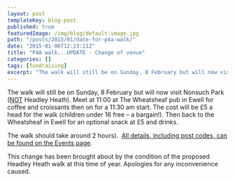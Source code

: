 ```yaml
---
layout: post
templateKey: blog-post
published: true
featuredImage: /img/blog/default-image.jpg
path: "/posts/2015/01/date-for-p4a-walk/"
date: "2015-01-06T12:23:21Z"
title: "P4A walk...UPDATE - Change of venue"
categories: []
tags: [fundraising]
excerpt: "The walk will still be on Sunday, 8 February but will now visit Nonsuch Park (<span style=\"text-de..."
---
```


The walk will still be on Sunday, 8 February but will now visit Nonsuch Park (<span style="text-decoration: underline;">NOT</span> Headley Heath). Meet at 11:00 at The Wheatsheaf pub in Ewell for coffee and croissants then on for a 11:30 am start. The cost will be £5 a head for the walk (children under 16 free – a bargain!). Then back to the Wheatsheaf in Ewell for an optional snack at £5 and drinks.

The walk should take around 2 hours).  [All details, including post codes, can be found on the Events page](https://www.africanvision.org.uk/event/project-4-africa-walk/ "Project 4 Africa Walk").

This change has been brought about by the condition of the proposed Headley Heath walk at this time of year. Apologies for any inconvenience caused.